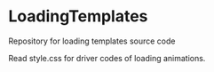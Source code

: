 # LoadingTemplates
Repository for loading templates source code

Read style.css for driver codes of loading animations.
